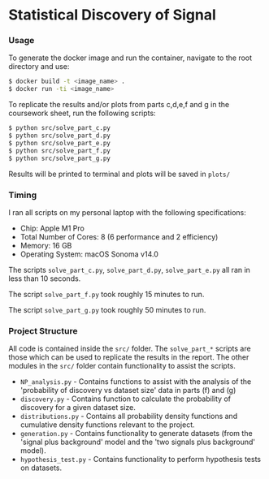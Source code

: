# Statistical Discovery of Signal

### Usage

To generate the docker image and run the container, navigate to the root directory and use:
```bash
$ docker build -t <image_name> .
$ docker run -ti <image_name>
```

To replicate the results and/or plots from parts c,d,e,f and g in the coursework sheet, run the following scripts:

```bash
$ python src/solve_part_c.py
$ python src/solve_part_d.py
$ python src/solve_part_e.py
$ python src/solve_part_f.py
$ python src/solve_part_g.py
```

Results will be printed to terminal and plots will be saved in `plots/`

### Timing

I ran all scripts on my personal laptop with the following specifications:
- Chip:	Apple M1 Pro
- Total Number of Cores: 8 (6 performance and 2 efficiency)
- Memory: 16 GB
- Operating System: macOS Sonoma v14.0

The scripts `solve_part_c.py`, `solve_part_d.py`, `solve_part_e.py` all ran in less than 10 seconds.

The script `solve_part_f.py` took roughly 15 minutes to run.

The script `solve_part_g.py` took roughly 50 minutes to run. 

### Project Structure

All code is contained inside the `src/` folder. The `solve_part_*` scripts are those which can be used to replicate the results in the report. The other modules in the `src/` folder contain functionality to assist the scripts. 

- `NP_analysis.py` - Contains functions to assist with the analysis of the 'probability of discovery vs dataset size' data in parts (f) and (g)
- `discovery.py` - Contains function to calculate the probability of discovery for a given dataset size. 
- `distributions.py` - Contains all probability density functions and cumulative density functions relevant to the project.
- `generation.py` - Contains functionality to generate datasets (from the 'signal plus background' model and the 'two signals plus background' model).
- `hypothesis_test.py` - Contains functionality to perform hypothesis tests on datasets.
